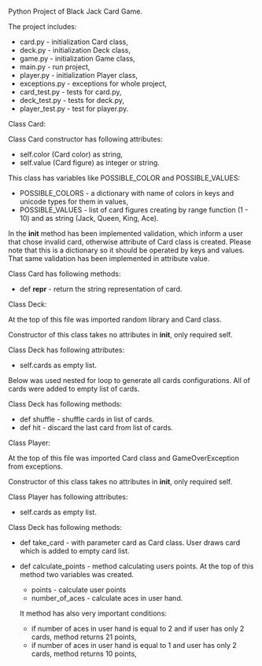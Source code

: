 Python Project of Black Jack Card Game.

The project includes:
- card.py - initialization Card class,
- deck.py - initialization Deck class,
- game.py - initialization Game class,
- main.py - run project,
- player.py - initialization Player class,
- exceptions.py - exceptions for whole project,
- card_test.py - tests for card.py,
- deck_test.py - tests for deck.py,
- player_test.py - test for player.py.


Class Card:

Class Card constructor has following attributes:

- self.color (Card color) as string,
- self.value (Card figure) as integer or string.

This class has variables like POSSIBLE_COLOR and POSSIBLE_VALUES:

- POSSIBLE_COLORS - a dictionary with name of colors in keys and unicode types for them in values,
- POSSIBLE_VALUES - list of card figures creating by range function (1 - 10) and as string (Jack, Queen, King, Ace).

In the __init__ method has been implemented validation, which inform a user that chose invalid card, otherwise attribute of Card class is created. Please note that this is a dictionary so it should be operated by keys and values. That same validation has been implemented in attribute value.

Class Card has following methods:

- def __repr__ - return the string representation of card.


Class Deck:

At the top of this file was imported random library and Card class.

Constructor of this class takes no attributes in __init__, only required self.

Class Deck has following attributes:

- self.cards as empty list.

Below was used nested for loop to generate all cards configurations. All of cards were added to empty list of cards.

Class Deck has following methods:

- def shuffle - shuffle cards in list of cards.
- def hit - discard the last card from list of cards.


Class Player:

At the top of this file was imported Card class and GameOverException from exceptions.

Constructor of this class takes no attributes in __init__, only required self.

Class Player has following attributes:

- self.cards as empty list.

Class Deck has following methods:

- def take_card - with parameter card as Card class. User draws card which is added to empty card list.
- def calculate_points - method calculating users points. At the top of this method two variables was created.
  - points - calculate user points
  - number_of_aces - calculate aces in user hand.
  
  It method has also very important conditions:
  
  - if number of aces in user hand is equal to 2 and if user has only 2 cards, method returns 21 points,
  - if number of aces in user hand is equal to 1 and user has only 2 cards, method returns 10 points,
  

